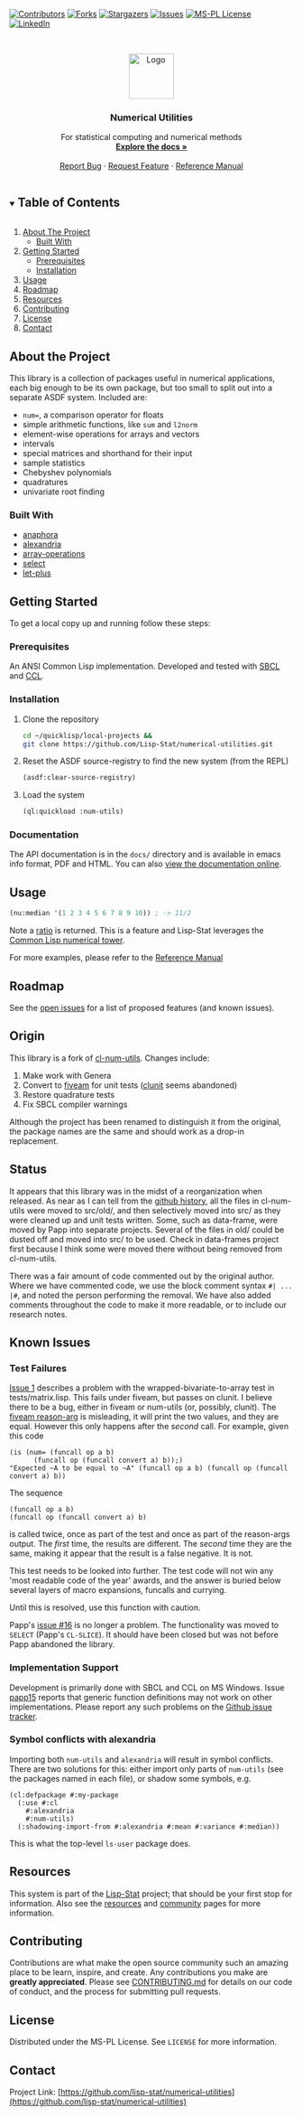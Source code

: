 
<!-- PROJECT SHIELDS -->

[![Contributors][contributors-shield]][contributors-url]
[![Forks][forks-shield]][forks-url]
[![Stargazers][stars-shield]][stars-url]
[![Issues][issues-shield]][issues-url]
[![MS-PL License][license-shield]][license-url]
[![LinkedIn][linkedin-shield]][linkedin-url]



<!-- PROJECT LOGO -->
<br />
<p align="center">
  <a href="https://github.com/lisp-stat/numerical-utilities">
    <img src="http://www.lisp-stat.dev/images/stats-image.svg" alt="Logo" width="80" height="80">
  </a>

  <h3 align="center">Numerical Utilities</h3>

  <p align="center">
  For statistical computing and numerical methods
	<br />
    <a href="https://github.com/Lisp-Stat/numerical-utilities/blob/master/docs/numerical-utilities.md"><strong>Explore the docs »</strong></a>
    <br />
    <br />
    <a href="https://github.com/lisp-stat/numerical-utilities/issues">Report Bug</a>
    ·
    <a href="https://github.com/lisp-stat/numerical-utilities/issues">Request Feature</a>
    ·
	<a href="https://lisp-stat.github.io/numerical-utilities/">Reference Manual</a>
  </p>
</p>



<!-- TABLE OF CONTENTS -->
<details open="open">
  <summary><h2 style="display: inline-block">Table of Contents</h2></summary>
  <ol>
    <li>
      <a href="#about-the-project">About The Project</a>
      <ul>
        <li><a href="#built-with">Built With</a></li>
      </ul>
    </li>
    <li>
      <a href="#getting-started">Getting Started</a>
      <ul>
        <li><a href="#prerequisites">Prerequisites</a></li>
        <li><a href="#installation">Installation</a></li>
      </ul>
    </li>
    <li><a href="#usage">Usage</a></li>
    <li><a href="#roadmap">Roadmap</a></li>
	<li><a href="#resources">Resources</a></li>
    <li><a href="#contributing">Contributing</a></li>
    <li><a href="#license">License</a></li>
    <li><a href="#contact">Contact</a></li>
  </ol>
</details>



<!-- ABOUT THE PROJECT -->
## About the Project

  This library is a collection of packages useful in numerical
  applications, each big enough to be its own package, but too small
  to split out into a separate ASDF system. Included are:

  - `num=`, a comparison operator for floats
  - simple arithmetic functions, like `sum` and `l2norm`
  - element-wise operations for arrays and vectors
  - intervals
  - special matrices and shorthand for their input
  - sample statistics
  - Chebyshev polynomials
  - quadratures
  - univariate root finding


### Built With

* [anaphora](https://github.com/tokenrove/anaphora)
* [alexandria](https://gitlab.common-lisp.net/alexandria/alexandria)
* [array-operations](https://github.com/bendudson/array-operations)
* [select](https://github.com/Symbolics/select)
* [let-plus](https://github.com/sharplispers/let-plus)



<!-- GETTING STARTED -->
## Getting Started

To get a local copy up and running follow these steps:

### Prerequisites

An ANSI Common Lisp implementation. Developed and tested with
[SBCL](http://www.sbcl.org/) and
[CCL](https://github.com/Clozure/ccl).

### Installation

1. Clone the repository
   ```sh
   cd ~/quicklisp/local-projects &&
   git clone https://github.com/Lisp-Stat/numerical-utilities.git
   ```
2. Reset the ASDF source-registry to find the new system (from the REPL)
   ```lisp
   (asdf:clear-source-registry)
   ```
3. Load the system
   ```lisp
   (ql:quickload :num-utils)
   ```

### Documentation

The API documentation is in the `docs/` directory and is available in
emacs info format, PDF and HTML.  You can also [view the documentation
online](https://lisp-stat.github.io/numerical-utilities/).

<!-- USAGE EXAMPLES -->
## Usage

```lisp
(nu:median '(1 2 3 4 5 6 7 8 9 10)) ; -> 11/2
```

Note a [ratio](https://www.cs.cmu.edu/Groups/AI/html/cltl/clm/node18.html) is returned. This is a feature and Lisp-Stat leverages the
[Common Lisp numerical
tower](https://en.wikipedia.org/wiki/Numerical_tower).

For more examples, please refer to the [Reference Manual](https://lisp-stat/github.io/numerical-utilities/)


<!-- ROADMAP -->
## Roadmap

See the [open issues](https://github.com/lisp-stat/numerical-utilities/issues) for a list of proposed features (and known issues).


## Origin

This library is a fork of
[cl-num-utils](https://github.com/tpapp/cl-num-utils). Changes include:

1.  Make work with Genera
2.  Convert to [fiveam](https://github.com/sionescu/fiveam) for unit
    tests ([clunit](https://github.com/tgutu/clunit) seems abandoned)
3.  Restore quadrature tests
4.  Fix SBCL compiler warnings

Although the project has been renamed to distinguish it from the
original, the package names are the same and should work as a drop-in
replacement.

## Status

It appears that this library was in the midst of a reorganization when
released. As near as I can tell from the [github
history](https://github.com/tpapp/cl-num-utils/commit/a0f522b44b465fc071623f9662bdde0163be6467),
all the files in cl-num-utils were moved to src/old/, and then
selectively moved into src/ as they were cleaned up and unit tests
written. Some, such as data-frame, were moved by Papp into separate
projects. Several of the files in old/ could be dusted off and moved
into src/ to be used. Check in data-frames project first because I think
some were moved there without being removed from cl-num-utils.

There was a fair amount of code commented out by the original author.
Where we have commented code, we use the block comment syntax
`#| ... |#`, and noted the person performing the removal. We have also
added comments throughout the code to make it more readable, or to
include our research notes.

## Known Issues

### Test Failures

[Issue 1](https://github.com/Symbolics/num-utils/issues/1) describes a
problem with the wrapped-bivariate-to-array test in tests/matrix.lisp.
This fails under fiveam, but passes on clunit. I believe there to be a
bug, either in fiveam or num-utils (or, possibly, clunit). The [fiveam
reason-arg](https://common-lisp.net/project/fiveam/docs/api/macro_005FIT.BESE.FIVEAM_003A_003AIS.html)
is misleading, it will print the two values, and they are equal. However
this only happens after the *second* call. For example, given this code

``` {.commonlisp org-language="lisp"}
(is (num= (funcall op a b)
      (funcall op (funcall convert a) b));)
"Expected ~A to be equal to ~A" (funcall op a b) (funcall op (funcall convert a) b))
```

The sequence

``` {.commonlisp org-language="lisp"}
(funcall op a b)
(funcall op (funcall convert a) b)
```

is called twice, once as part of the test and once as part of the
reason-args output. The *first* time, the results are different. The
*second* time they are the same, making it appear that the result is a
false negative. It is not.

This test needs to be looked into further. The test code will not win
any \'most readable code of the year\' awards, and the answer is buried
below several layers of macro expansions, funcalls and currying.

Until this is resolved, use this function with caution.

Papp\'s [issue \#16](https://github.com/tpapp/cl-num-utils/issues/16) is
no longer a problem. The functionality was moved to `SELECT` (Papp\'s
`CL-SLICE`). It should have been closed but was not before Papp
abandoned the library.

### Implementation Support

Development is primarily done with SBCL and CCL on MS Windows. Issue
[papp15](https://github.com/tpapp/cl-num-utils/issues/15) reports that
generic function definitions may not work on other implementations.
Please report any such problems on the [Github issue
tracker](https://github.com/Lisp-Stat/numerical-utilities/issues).

### Symbol conflicts with alexandria

Importing both `num-utils` and `alexandria` will result in symbol
conflicts. There are two solutions for this: either import only parts of
`num-utils` (see the packages named in each file), or shadow some
symbols, e.g.

``` {.commonlisp org-language="lisp"}
(cl:defpackage #:my-package
  (:use #:cl
    #:alexandria
    #:num-utils)
  (:shadowing-import-from #:alexandria #:mean #:variance #:median))
```

This is what the top-level `ls-user` package does.

## Resources

This system is part of the [Lisp-Stat](https://lisp-stat.dev/)
project; that should be your first stop for information. Also see the
[resources](https://lisp-stat.dev/resources) and
[community](https://lisp-stat.dev/community) pages for more
information.

<!-- CONTRIBUTING -->
## Contributing

Contributions are what make the open source community such an amazing place to be learn, inspire, and create. Any contributions you make are **greatly appreciated**. Please see [CONTRIBUTING.md](CONTRIBUTING.md) for details on our code of conduct, and the process for submitting pull requests.

<!-- LICENSE -->
## License

Distributed under the MS-PL License. See `LICENSE` for more information.



<!-- CONTACT -->
## Contact

Project Link: [https://github.com/lisp-stat/numerical-utilities](https://github.com/lisp-stat/numerical-utilities)



<!-- MARKDOWN LINKS & IMAGES -->
<!-- https://www.markdownguide.org/basic-syntax/#reference-style-links -->
[contributors-shield]: https://img.shields.io/github/contributors/lisp-stat/numerical-utilities.svg?style=for-the-badge
[contributors-url]: https://github.com/lisp-stat/numerical-utilities/graphs/contributors
[forks-shield]: https://img.shields.io/github/forks/lisp-stat/numerical-utilities.svg?style=for-the-badge
[forks-url]: https://github.com/lisp-stat/numerical-utilities/network/members
[stars-shield]: https://img.shields.io/github/stars/lisp-stat/numerical-utilities.svg?style=for-the-badge
[stars-url]: https://github.com/lisp-stat/numerical-utilities/stargazers
[issues-shield]: https://img.shields.io/github/issues/lisp-stat/numerical-utilities.svg?style=for-the-badge
[issues-url]: https://github.com/lisp-stat/numerical-utilities/issues
[license-shield]: https://img.shields.io/github/license/lisp-stat/numerical-utilities.svg?style=for-the-badge
[license-url]: https://github.com/lisp-stat/numerical-utilities/blob/master/LICENSE
[linkedin-shield]: https://img.shields.io/badge/-LinkedIn-black.svg?style=for-the-badge&logo=linkedin&colorB=555
[linkedin-url]: https://www.linkedin.com/company/symbolics/
